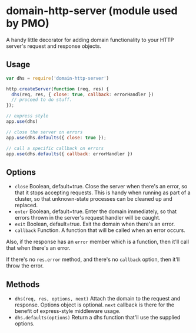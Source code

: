 # domain-http-server (module used by PMO)

A handy little decorator for adding domain functionality to your HTTP
server's request and response objects.

## Usage

```javascript
var dhs = require('domain-http-server')

http.createServer(function (req, res) {
  dhs(req, res, { close: true, callback: errorHandler })
  // proceed to do stuff.
});

// express style
app.use(dhs)

// close the server on errors
app.use(dhs.defaults({ close: true });

// call a specific callback on errors
app.use(dhs.defaults({ callback: errorHandler })
```

## Options

* `close` Boolean, default=true.  Close the server when there's an
  error, so that it stops accepting requests.  This is handy when
  running as part of a cluster, so that unknown-state processes can be
  cleaned up and replaced.
* `enter` Boolean, default=true.  Enter the domain immediately, so
  that errors thrown in the server's request handler will be caught.
* `exit` Boolean, default=true. Exit the domain when there's an error.
* `callback` Function.  A function that will be called when an error
  occurs.

Also, if the response has an `error` member which is a function, then
it'll call that when there's an error.

If there's no `res.error` method, and there's no `callback` option,
then it'll throw the error.

## Methods

* `dhs(req, res, options, next)`  Attach the domain to the request and
  response.  Options object is optional.  `next` callback is there for
  the benefit of express-style middleware usage.
* `dhs.defaults(options)` Return a dhs function that'll use the
  supplied options.
